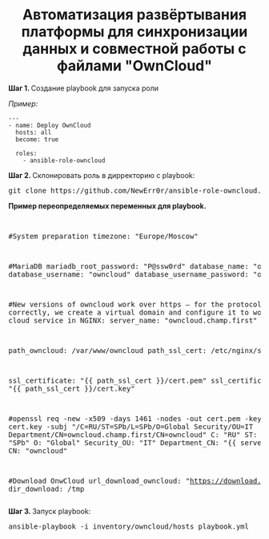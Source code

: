 <h1 align='center'>Автоматизация развёртывания платформы для синхронизации данных и совместной работы с файлами "OwnCloud"</h1>

<p>
    <strong>Шаг 1. </strong> Создание playbook для запуска роли
</p>
<p><i>Пример:</i></p>

    ---
    - name: Deploy OwnCloud
      hosts: all 
      become: true 

      roles: 
        - ansible-role-owncloud

<p>
    <strong>Шаг 2. </strong> Склонировать роль в дирректорию с playbook:
</p>

  <pre>git clone https://github.com/NewErr0r/ansible-role-owncloud.git</pre>

<p>

<p>
    <strong>Пример переопределяемых переменных для playbook. </strong>
</p>
<pre>

#System preparation 
timezone: "Europe/Moscow"

#MariaDB
mariadb_root_password: "P@ssw0rd"
database_name: "owncloud"
database_username: "owncloud"
database_username_password: "owncloud"

#New versions of owncloud work over https — for the protocol to work correctly, we create a virtual domain and configure it to work with the cloud service in NGINX:
server_name: "owncloud.champ.first"

path_owncloud: /var/www/owncloud
path_ssl_cert: /etc/nginx/ssl

ssl_certificate: "{{ path_ssl_cert }}/cert.pem"
ssl_certificate_key: "{{ path_ssl_cert }}/cert.key"

#openssl req -new -x509 -days 1461 -nodes -out cert.pem -keyout cert.key -subj "/C=RU/ST=SPb/L=SPb/O=Global Security/OU=IT Department/CN=owncloud.champ.first/CN=owncloud"
C: "RU"
ST: "SPb"
L: "SPb"
O: "Global"
Security_OU: "IT"
Department_CN: "{{ server_name }}"
CN: "owncloud"

#Download OnwCloud 
url_download_owncloud: "https://download.owncloud.com/server/stable/owncloud-complete-latest.tar.bz2"
dir_download: /tmp
</pre>

<p>
    <strong>Шаг 3. </strong> Запуск playbook:
</p>

  <pre>ansible-playbook -i inventory/owncloud/hosts playbook.yml</pre>

<p>
